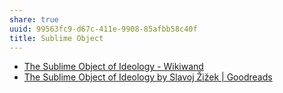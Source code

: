 ```yaml
---
share: true
uuid: 99563fc9-d67c-411e-9908-85afbb58c40f
title: Sublime Object
---
```

* [The Sublime Object of Ideology - Wikiwand](https://www.wikiwand.com/en/The_Sublime_Object_of_Ideology)
* [The Sublime Object of Ideology by Slavoj Žižek | Goodreads](https://www.goodreads.com/book/show/18912.The_Sublime_Object_of_Ideology)
